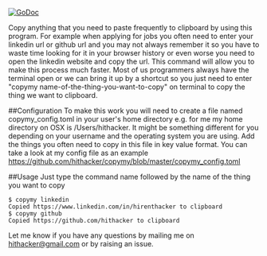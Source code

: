 [![GoDoc](https://godoc.org/github.com/hithacker/copymy?status.svg)](https://godoc.org/github.com/hithacker/copymy)

Copy anything that you need to paste frequently to clipboard by using this program. For example when applying for jobs you often need to enter your linkedin url or github url and you may not always remember it so you have to waste time looking for it in your browser history or even worse you need to open the linkedin website and copy the url. This command will allow you to make this process much faster. Most of us programmers always have the terminal open or we can bring it up by a shortcut so you just need to enter "copymy name-of-the-thing-you-want-to-copy" on terminal to copy the thing we want to clipboard.

##Configuration
To make this work you will need to create a file named copymy_config.toml in your user's home directory e.g. for me my home directory on OSX is /Users/hithacker. It might be something different for you depending on your username and the operating system you are using. Add the things you often need to copy in this file in key value format. You can take a look at my config file as an example https://github.com/hithacker/copymy/blob/master/copymy_config.toml

##Usage
Just type the command name followed by the name of the thing you want to copy
    
    $ copymy linkedin
    Copied https://www.linkedin.com/in/hirenthacker to clipboard
    $ copymy github
    Copied https://github.com/hithacker to clipboard



Let me know if you have any questions by mailing me on hithacker@gmail.com or by raising an issue.
